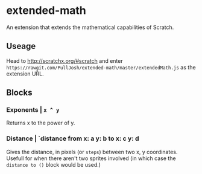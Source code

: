 # extended-math
An extension that extends the mathematical capabilities of Scratch.

## Useage
Head to http://scratchx.org/#scratch and enter `https://rawgit.com/PullJosh/extended-math/master/extendedMath.js` as the extension URL.

## Blocks
### Exponents | `x ^ y`
Returns x to the power of y.
### Distance | `distance from x: a y: b to x: c y: d
Gives the distance, in pixels (or `steps`) between two x, y coordinates. Usefull for when there aren't two sprites involved (in which case the `distance to ()` block would be used.)
